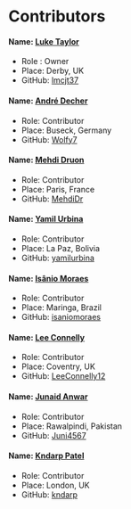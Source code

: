 # Contributors

#### Name: [Luke Taylor](https://lmcjt.com/)
- Role : Owner
- Place: Derby, UK
- GitHub: [lmcjt37](https://github.com/lmcjt37)

#### Name: [André Decher](https://github.com/Wolfy7)
- Role: Contributor
- Place: Buseck, Germany
- GitHub: [Wolfy7](https://github.com/Wolfy7)

#### Name: [Mehdi Druon](https://github.com/MehdiDr)
- Role: Contributor
- Place: Paris, France
- GitHub: [MehdiDr](https://github.com/MehdiDr)

#### Name: [Yamil Urbina](https://github.com/yamilurbina)
- Role: Contributor
- Place: La Paz, Bolivia
- GitHub: [yamilurbina](https://github.com/yamilurbina)

#### Name: [Isânio Moraes](https://github.com/isaniomoraes)
- Role: Contributor
- Place: Maringa, Brazil
- GitHub: [isaniomoraes](https://github.com/isaniomoraes)

#### Name: [Lee Connelly](https://github.com/LeeConnelly12)
- Role: Contributor
- Place: Coventry, UK
- GitHub: [LeeConnelly12](https://github.com/LeeConnelly12)

#### Name: [Junaid Anwar](https://github.com/Juni4567)
- Role: Contributor
- Place: Rawalpindi, Pakistan
- GitHub: [Juni4567](https://github.com/Juni4567)

#### Name: [Kndarp Patel](https://github.com/kndarp)
- Role: Contributor
- Place: London, UK
- GitHub: [kndarp](https://github.com/kndarp)

